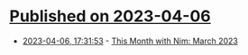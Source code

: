 # [Published on 2023-04-06](index.md)

* [2023-04-06, 17:31:53](https://lobste.rs/s/hwmjbi/this_month_with_nim_march_2023) - [This Month with Nim: March 2023](https://nim-lang.org/blog/2023/04/01/this-month-with-nim.html)
